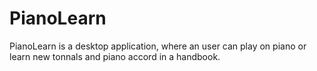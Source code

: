 # PianoLearn

PianoLearn is a desktop application, where an user can play on piano or learn new tonnals and piano accord in a handbook.

